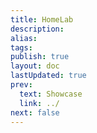 ```yaml
---
title: HomeLab
description: 
alias: 
tags: 
publish: true
layout: doc
lastUpdated: true
prev:
  text: Showcase
  link: ../
next: false
---
```


